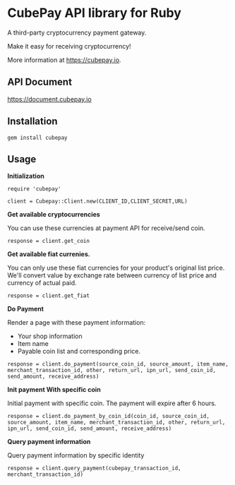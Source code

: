 # CubePay API library for Ruby 
A third-party cryptocurrency payment gateway. 

Make it easy for receiving cryptocurrency!

More information at https://cubepay.io.


## API Document

https://document.cubepay.io

## Installation

    gem install cubepay


## Usage
**Initialization**
```
require 'cubepay'

client = Cubepay::Client.new(CLIENT_ID,CLIENT_SECRET,URL)
```

**Get available cryptocurrencies**

You can use these currencies at payment API for receive/send coin.

```
response = client.get_coin
```

**Get available fiat currenies.**

You can only use these fiat currencies for your product's original list price. We'll convert value by exchange rate between currency of list price and currency of actual paid.

```
response = client.get_fiat
```

**Do Payment**

Render a page with these payment information:
 - Your shop information
 - Item name
 - Payable coin list and corresponding price.
     
```
response = client.do_payment(source_coin_id, source_amount, item_name, merchant_transaction_id, other, return_url, ipn_url, send_coin_id, send_amount, receive_address)
```

**Init payment With specific coin**

Initial payment with specific coin. The payment will expire after 6 hours.
     
```
response = client.do_payment_by_coin_id(coin_id, source_coin_id, source_amount, item_name, merchant_transaction_id, other, return_url, ipn_url, send_coin_id, send_amount, receive_address)
```

**Query payment information**

Query payment information by specific identity
     
```
response = client.query_payment(cubepay_transaction_id, merchant_transaction_id)
```
